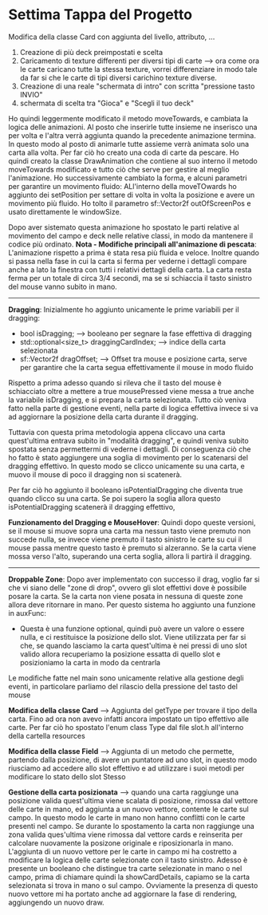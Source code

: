 # Settima Tappa del Progetto

Modifica della classe Card con aggiunta del livello, attributo, ...

1. Creazione di più deck preimpostati e scelta
2. Caricamento di texture differenti per diversi tipi di carte --> ora come ora le carte caricano tutte la stessa texture, vorrei differenziare in modo tale da far si che le carte di tipi diversi carichino texture diverse.
3. Creazione di una reale "schermata di intro" con scritta "pressione tasto INVIO"
4. schermata di scelta tra "Gioca" e "Scegli il tuo deck"

Ho quindi leggermente modificato il metodo moveTowards, e cambiata la logica delle animazioni. Al posto che inserirle tutte insieme ne inserisco una per volta e l'altra verrà aggiunta quando la precedente animazione termina. In questo modo al posto di animarle tutte assieme verrà animata solo una carta alla volta. Per far ciò ho creato una coda di carte da pescare. 
Ho quindi creato la classe DrawAnimation che contiene al suo interno il metodo moveTowards modificato e tutto ciò che serve per gestire al meglio l'animazione. 
Ho successivamente cambiato la forma, e alcuni parametri per garantire un movimento fluido: 
ALl'interno della moveTOwards ho aggiunto dei setPosition per settare di volta in volta la posizione e avere un movimento più fluido.
Ho tolto il parametro sf::Vector2f outOfScreenPos e usato direttamente le windowSize.

Dopo aver sistemato questa animazione ho spostato le parti relative al movimento del campo e deck nelle relative classi, in modo da mantenere il codice più ordinato.
**Nota - Modifiche principali all'animazione di pescata**: L'animazione rispetto a prima è stata resa più fluida e veloce. Inoltre quando si passa nella fase in cui la carta si ferma per vederne i dettagli compare anche a lato la finestra con tutti i relativi dettagli della carta. La carta resta ferma per un totale di circa 3/4 secondi, ma se si schiaccia il tasto sinistro del mouse vanno subito in mano.

---

**Dragging**: Inizialmente ho aggiunto unicamente le prime variabili per il dragging: 

- bool isDragging; --> booleano per segnare la fase effettiva di dragging
- std::optional<size_t> draggingCardIndex; --> indice della carta selezionata
- sf::Vector2f dragOffset; --> Offset tra mouse e posizione carta, serve per garantire che la carta segua effettivamente il mouse in modo fluido

Rispetto a prima adesso quando si rileva che il tasto del mouse è schiacciato oltre a mettere a true mousePressed viene messa a true anche la variabile isDragging, e si prepara la carta selezionata. 
Tutto ciò veniva fatto nella parte di gestione eventi, nella parte di logica effettiva invece si va ad aggiornare la posizione della carta durante il dragging.

Tuttavia con questa prima metodologia appena cliccavo una carta quest'ultima entrava subito in "modalità dragging", e quindi veniva subito spostata senza permettermi di vederne i dettagli. Di conseguenza ciò che ho fatto è stato aggiungere una soglia di movimento per lo scatenarsi del dragging effettivo. In questo modo se clicco unicamente su una carta, e muovo il mouse di poco il dragging non si scatenerà.

Per far ciò ho aggiunto il booleano isPotentialDragging che diventa true quando clicco su una carta. Se poi supero la soglia allora questo isPotentialDragging scatenerà il dragging effettivo,

**Funzionamento del Dragging e MouseHover**: Quindi dopo queste versioni, se il mouse si muove sopra una carta ma nessun tasto viene premuto non succede nulla, se invece viene premuto il tasto sinistro le carte su cui il mouse passa mentre questo tasto è premuto si alzeranno. Se la carta viene mossa verso l'alto, superando una certa soglia, allora li partirà il dragging.

---

**Droppable Zone**: Dopo aver implementato con successo il drag, voglio far si che vi siano delle "zone di drop", ovvero gli slot effettivi dove è possibile posare la carta. Se la carta non viene posata in nessuna di queste zone allora deve ritornare in mano. Per questo sistema ho aggiunto una funzione in auxFunc:

- Questa è una funzione optional, quindi può avere un valore o essere nulla, e ci restituisce la posizione dello slot. Viene utilizzata per far si che, se quando lasciamo la carta quest'ultima è nei pressi di  uno slot valido allora recuperiamo la posizione essatta di quello slot e posizioniamo la carta in modo da centrarla

Le modifiche fatte nel main sono unicamente relative alla gestione degli eventi, in particolare parliamo del rilascio della pressione del tasto del mouse

**Modifica della classe Card** --> Aggiunta del getType per trovare il tipo della carta. Fino ad ora non avevo infatti ancora impostato un tipo effettivo alle carte. Per far ciò ho spostato l'enum class Type dal file slot.h all'interno della cartella resources

**Modifica della classe Field** --> Aggiunta di un metodo che permette, partendo dalla posizione, di avere un puntatore ad uno slot, in questo modo riusciamo ad accedere allo slot effettivo e ad utilizzare i suoi metodi per modificare lo stato dello slot Stesso

**Gestione della carta posizionata** --> quando una carta raggiunge una posizione valida quest'ultima viene scalata di posizione, rimossa dal vettore delle carte in mano, ed aggiunta a un nuovo vettore, contente le carte sul campo. In questo modo le carte in mano non hanno conflitti con le carte presenti nel campo. Se durante lo spostamento la carta non raggiunge una zona valida ques'ultima viene rimossa dal vettore cards e reinserita per calcolare nuovamente la posizone originale e riposizionarla in mano. 
L'aggiunta di un nuovo vettore per le carte in campo mi ha costretto a modificare la logica delle carte selezionate con il tasto sinistro. Adesso è presente un booleano che distingue tra carte selezionate in mano o nel campo, prima di chiamare quindi la showCardDetails, capiamo se la carta selezionata si trova in mano o sul campo.
Ovviamente la presenza di questo nuovo vettore mi ha portato anche ad aggiornare la fase di rendering, aggiungendo un nuovo draw.
